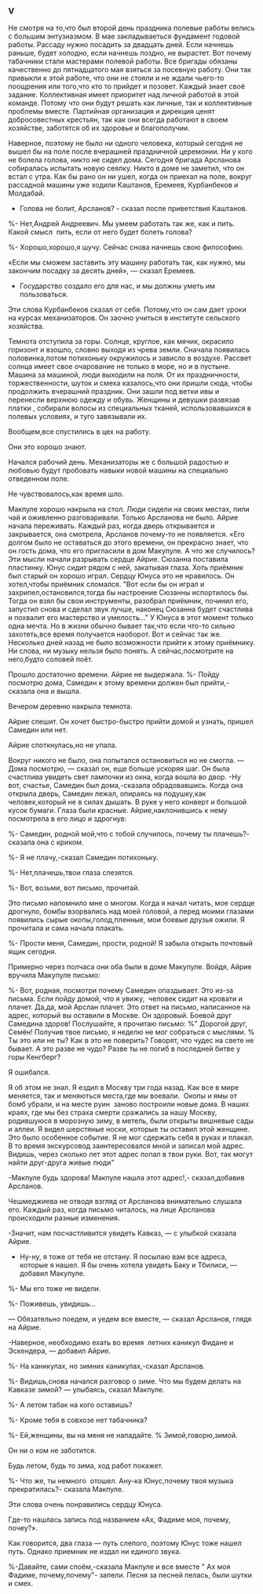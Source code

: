### V

Не смотря на то,что был второй день праздника полевые работы велись с большим энтузиазмом.
В мае закладываеться фундамент годовой работы.
Рассаду нужно посадить за двадцать дней.
Если начнешь раньше, будет холодно, если начнешь поздно, не вырастет.
Вот почему табачники стали мастерами полевой работы.
Все бригады обязаны качественно до пятнадцатого мая взяться за посевную работу.
Они так привыкли к этой работе, что они не стояли и не ждали чьего-то поощрения или того,что кто то прийдет и позовет.
Каждый знает своё задание.
Коллективная имеет приоритет над личной работой в этой команде.
Потому что они будут решать как личные, так и коллективные проблемы вместе.
Партийная организация и дирекция ценят добросовестных крестьян, так как они всегда работают в своем хозяйстве, заботятся об их здоровье и благополучии.

Наверное, поэтому не было ни одного человека, который сегодня не вышел бы на поле после вчерашней праздничной церемонии.
Ни у кого не болела голова, никто не сидел дома.
Сегодня бригада Арсланова собиралась испытать новую сеялку.
Никто в доме не заметил, что он встал с утра.
Как бы рано он ни ушел, когда он приехал на поле, вокруг рассадной машины уже ходили Каштанов, Еремеев, Курбанбеков и Молдабай.

- Голова не болит, Арсланов? - сказал после приветствия Каштанов.

%- Нет,Андрей Андреевич.
Мы умеем работать так же, как и пить.
Какой смысл  пить, если от него будет болеть голова?

%- Хорошо,хорошо,я шучу.
Сейчас снова начнешь свою философию.

«Если мы сможем заставить эту машину работать так, как нужно, мы закончим посадку за десять дней», — сказал Еремеев.

- Государство создало его для нас, и мы должны уметь им пользоваться.

Эти слова Курбанбеков сказал от себя.
Потому,что он сам дает уроки на курсах механизаторов.
Он заочно учиться в институте сельского хозяйства.



Темнота отступила за горы.
Солнце, круглое, как мячик, окрасило горизонт и взошло, словно выходя из чрева земли.
Сначала появилась половинка,потом потихоньку окружилось и зависло в воздухе.
Рассвет солнца имеет свое очарование не только в море, но и в пустыне.
Машина за машиной, люди выходили на поля.
От их праздничности, торжественности, шуток и смеха казалось,что они пришли сюда, чтобы продолжить вчерашний праздник.
Они зашли под ветки ивы и перенесли верхнюю одежду и обувь.
Женщины и девушки развязав платки , собирали волосы из специальных тканей, использовавшихся в полевых условиях, и туго завязывали их.

Вообщем,все спустились в цех на работу.

Они это хорошо знают.

Начался рабочий день.
Механизаторы же с большой радостью и любовью будут пробовать навыки новой машины на специально отведенном поле.

Не чувствовалось,как время шло.

Макпуле хорошо накрыла на стол.
Люди сидели на своих местах, пили чай и оживленно разговаривали.
Только Арсланова не было.
Айрие начала переживать.
Каждый раз, когда дверь открывается и закрывается, она смотрела, Арсланов почему-то не появляется.
«Его долгом было не оставаться до этого времени, он прекрасно знает, что он гость дома, что его пригласили в дом Макупуле.
А что же случилось?
Эти мысли начали разрывать сердце Айрие.
Сюзанна поставила пластинку.
Юнус сидит рядом с ней, закатывая глаза.
Хоть приёмник был старый он хорошо играл.
Сердцу Юнуса это не нравилось.
Он хотел,чтобы приёмник сломался.
"Вот если бы он играл и захрипел,остановился,тогда бы настроение Сюзанны испортилось бы.
Тогда он взял бы свои инструменты, разобрал приёмник, починил его, запустил снова и сделал звук лучше, наконец Сюзанна будет счастлива и похвалит его мастерство и умелость..." У Юнуса в этот момент только одна мечта.
Но в жизни обычно бывает так,что если что-то сильно захотеть,все время получается наоборот.
Вот и сейчас так же.
Несколько дней назад не было возможности прийти к этому приёмнику.
Ни слова, ни музыку нельзя было понять.
А сейчас,посмотрите на него,будто соловей поёт.

Прошло достаточно времени.
Айрие не выдержала.
%- Пойду посмотрю дома, Самедин к этому времени должен был прийти,-сказала она и вышла.

Вечером деревню накрыла темнота.



Айрие спешит.
Он хочет быстро-быстро прийти домой и узнать, пришел Самедин или нет.

Айрие споткнулась,но не упала.

Вокруг никого не было, она попытался остановиться но не смогла.
— Дома посмотрю, — сказал он, еще больше ускоряя шаг.
Он была счастлива увидеть свет лампочки из окна, когда вошла во двор.
-Ну вот, счастье, Самедин был дома,-сказала обрадовавшись.
Когда она открыла дверь, Самедин лежал, опираясь на подушку,как человек,который не в силах дышать.
В руке у него конверт и большой кусок бумаги.
Глаза были красные.
Айрие,наклонившись к нему посмотрела в его лицо и здрогнув:

%- Самедин, родной мой,что с тобой случилось, почему ты плачешь?- сказала она с криком.

%- Я не плачу,-сказал Самедин потихоньку.

%- Нет,плачешь,твои глаза слезятся.

%- Вот, возьми, вот письмо, прочитай.

Это письмо напомнило мне о многом.
Когда я начал читать, мое сердце дрогнуло, бомбы взорвались над моей головой, а перед моими глазами появились сырые окопы,голод,пленные, мои боевые друзья ожили.
Я прочитала и сама начала плакать.

%- Прости меня, Самедин, прости, родной!
Я забыла открыть почтовый ящик сегодня.


Примерно через полчаса они оба были в доме Макупуле.
Войдя, Айрие вручила Макупуле письмо:

%- Вот, родная, посмотри почему Самедин опаздывает.
Это из-за письма.
Если пойду домой, что я увижу,  человек сидит на кровати и плачет.
Да,да, мой Арслан плачет.
Это ответ на письмо, написанное на адрес, который вы оставили в Москве.
Он здоровый.
Боевой друг Самедина здоров!
Послушайте, я прочитаю письмо:
%" Дорогой друг, Семён!
Получив твое письмо, я неделю не мог собраться с мыслями.
% Ты это или не ты?
Как в это не поверить?
Говорят, что чудес на свете не бывает.
А это разве не чудо?
Разве ты не погиб в последней битве у горы Кенгберг?

Я ошибался.

Я об этом не знал.
Я ездил в Москву три года назад.
Как все в мире меняется, так и меняються места,где мы воевали. 
Окопы и ямы от бомб убрали, и на месте руин  заново построили новые дома.
В наших краях, где мы без страха смерти сражались за нашу Москву, родившуюся в морозную зиму, в метель, были открыты вишневые сады и аллеи.
Я видел шерстяные носки, которые ты оставил этой женщине.
Это было особенное событие.
Я не мог сдержать себя в руках и плакал.
В то время экскурсовод заинтересовался мной и записал мой адрес.
Видишь, через сколько лет этот адрес попал в твои руки.
Вот, так могут найти друг-друга живые люди"

-Макпуле будь здорова! Макпуле нашла этот адрес!,- сказал,добавив Арсланов.

Чешмеджиева не отводя взгляд от Арсланова внимательно слушала его.
Каждый раз, когда письмо читалось, на лице Арсланова происходили разные изменения.

























































































-Значит, нам посчастливится увидеть Кавказ, — с улыбкой сказала Айрие.

- Ну-ну, я тоже от тебя не отстану.
Я посылаю вам все адреса, которые я нашел.
Я бы очень хотела увидеть Баку и Тбилиси, — добавил Макупуле.






%- Мы его тоже не видели.

%- Поживешь, увидишь...

— Обязательно поедем, и уедем все вместе, — сказал Арсланов, глядя на Айрие.

-Наверное, необходимо ехать во время  летних каникул Фидане и Эскендера, — добавил Айрие.

%- На каникулах, но зимних каникулах,-сказал Арсланов.

%- Видишь,снова начался разговор о зиме.
Что мы будем делать на Кавказе зимой? — улыбаясь, сказал Макпуле.

%- А летом табак на кого оставишь?

%- Кроме тебя в совхозе нет табачника?

%- Ей,женщины, вы на меня не нападайте.
% Зимой,говорю,зимой.




Он ни о ком не заботится.


Будь летом, будь то зима, ход работ покажет.

%- Что же, ты немного  отошел.
Ану-ка Юнус,почему твоя музыка прекратилась?- сказала Макпуле.

Эти слова очень понравились сердцу Юнуса.

Где-то нашлась запись под названием «Ах, Фадиме моя, почему, почеу?».


Как говорится, два глаза — путь слепого, поэтому Юнус тоже нашел путь.
Однако приемник не издал ни единого звука.



%-Давайте, сами споём,-сказала Макпуле и все вместе " Ах моя Фадиме, почему,почему"- запели.
Песня за песней пелась, были шутки и смех.